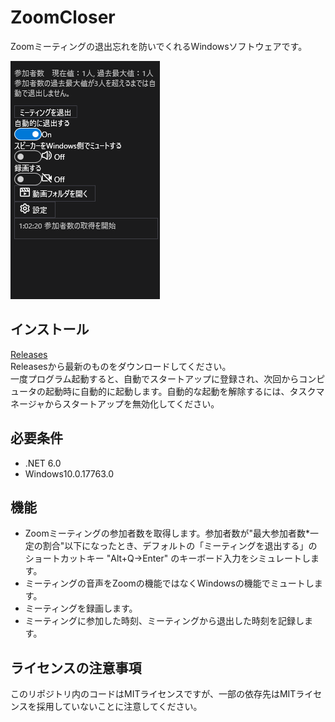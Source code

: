 # ZoomCloser

Zoomミーティングの退出忘れを防いでくれるWindowsソフトウェアです。

![Sample](https://github.com/34j/ZoomCloser/blob/master/Example.png)


## インストール

[Releases](https://github.com/34j/ZoomCloser/releases)  
Releasesから最新のものをダウンロードしてください。  
一度プログラム起動すると、自動でスタートアップに登録され、次回からコンピュータの起動時に自動的に起動します。自動的な起動を解除するには、タスクマネージャからスタートアップを無効化してください。  

## 必要条件

- .NET 6.0
- Windows10.0.17763.0

## 機能

- Zoomミーティングの参加者数を取得します。参加者数が"最大参加者数*一定の割合"以下になったとき、デフォルトの「ミーティングを退出する」のショートカットキー "Alt+Q→Enter" のキーボード入力をシミュレートします。
- ミーティングの音声をZoomの機能ではなくWindowsの機能でミュートします。
- ミーティングを録画します。
- ミーティングに参加した時刻、ミーティングから退出した時刻を記録します。

## ライセンスの注意事項

このリポジトリ内のコードはMITライセンスですが、一部の依存先はMITライセンスを採用していないことに注意してください。
